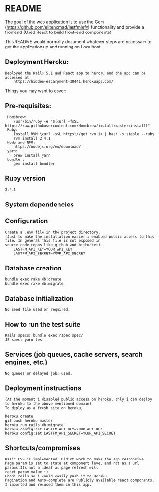 # README

The goal of the web application is to use the Gem (https://github.com/elitenomad/lastfmiefy) functionality and provide a
frontend (Used React to build front-end components) 

This README would normally document whatever steps are necessary to get the
application up and running on Localhost.

## Deployment Heroku:


    Deployed the Rails 5.1 and React app to heroku and the app can be accessed at
        https://hidden-escarpment-30441.herokuapp.com/
        
Things you may want to cover:

## Pre-requisites:


     Homebrew: 
        /usr/bin/ruby -e "$(curl -fsSL https://raw.githubusercontent.com/Homebrew/install/master/install)"
     Ruby: 
        Install RVM \curl -sSL https://get.rvm.io | bash -s stable --ruby
        rvm install 2.4.1
     Node and NPM: 
        https://nodejs.org/en/download/
     yarn:
        brew install yarn
     bundler:
        gem install bundler

## Ruby version


    2.4.1

## System dependencies

## Configuration


    Create a .env file in the project directory.
    (Just to make the installation easier i enabled public access to this file. In general this file is not exposed in 
    source code repos like github and bitbucket).
        LASTFM_API_KEY=YOUR_API_KEY
        LASTFM_API_SECRET=YOUR_API_SECRET

## Database creation


    bundle exec rake db:create
    bundle exec rake db:migrate

## Database initialization


    No seed file used or required.
    
## How to run the test suite


    Rails specs: bundle exec rspec spec/
    JS spec: yarn test

## Services (job queues, cache servers, search engines, etc.)


    No queues or delayed jobs used.

## Deployment instructions


    (At the moment i disabled public access on heroku, only i can deploy to heroku to the above mentioned domain)
    To deploy as a fresh site on heroku,
    
    heroku create
    git push heroku master 
    heroku run rails db:migrate
    heroku config:set LASTFM_API_KEY=YOUR_API_KEY
    heroku config:set LASTFM_API_SECRET=YOUR_API_SECRET

## Shortcuts/compromises


    Basic CSS is implemented. Did'nt work to make the app responsive.
    Page param is set to state at component level and not as a url params.Its not a ideal as page refresh will 
    reset param value :) 
    Chose rails so i could easily push it to Heroku
    Pagination and Auto-complete are Publicly available react components. I imported and resused them in this app.
